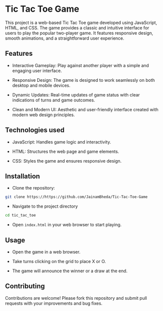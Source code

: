 
# Tic Tac Toe Game

This project is a web-based Tic Tac Toe game developed using JavaScript, HTML, and CSS. The game provides a classic and intuitive interface for users to play the popular two-player game. It features responsive design, smooth animations, and a straightforward user experience.

## Features
- Interactive Gameplay: Play against another player with a simple and engaging user interface.

- Responsive Design: The game is designed to work seamlessly on both desktop and mobile devices.

- Dynamic Updates: Real-time updates of game status with clear indications of turns and game outcomes.

- Clean and Modern UI: Aesthetic and user-friendly interface created with modern web design principles.

## Technologies used
- JavaScript: Handles game logic and interactivity.

- HTML: Structures the web page and game elements.

- CSS: Styles the game and ensures responsive design.

## Installation

- Clone the repository:
```bash
git clone https://https://github.com/JainamBheda/Tic-Tac-Toe-Game
```

- Navigate to the project directory 
```bash
cd tic_tac_toe
```
- Open `index.html` in your web browser to start playing.

## Usage 

- Open the game in a web browser.

- Take turns clicking on the grid to place X or O.

- The game will announce the winner or a draw at the end.

## Contributing
Contributions are welcome! Please fork this repository and submit pull requests with your improvements and bug fixes.

